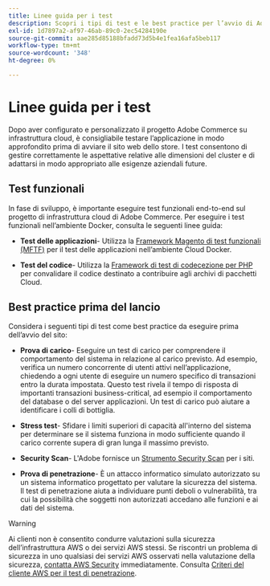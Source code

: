 ```yaml
---
title: Linee guida per i test
description: Scopri i tipi di test e le best practice per l’avvio di Adobe Commerce sull’infrastruttura cloud.
exl-id: 1d7897a2-af97-46ab-89c0-2ec54284190e
source-git-commit: aae285d85188bfadd73d5b4e1fea16afa5beb117
workflow-type: tm+mt
source-wordcount: '348'
ht-degree: 0%

---
```


# Linee guida per i test

Dopo aver configurato e personalizzato il progetto Adobe Commerce su infrastruttura cloud, è consigliabile testare l’applicazione in modo approfondito prima di avviare il sito web dello store. I test consentono di gestire correttamente le aspettative relative alle dimensioni del cluster e di adattarsi in modo appropriato alle esigenze aziendali future.

## Test funzionali

In fase di sviluppo, è importante eseguire test funzionali end-to-end sul progetto di infrastruttura cloud di Adobe Commerce. Per eseguire i test funzionali nell’ambiente Docker, consulta le seguenti linee guida:

- **Test delle applicazioni**- Utilizza la [Framework Magento di test funzionali (MFTF)](https://developer.adobe.com/commerce/cloud-tools/docker/test/application-testing/) per il test delle applicazioni nell’ambiente Cloud Docker.

- **Test del codice**- Utilizza la [Framework di test di codecezione per PHP](https://developer.adobe.com/commerce/cloud-tools/docker/test/code-testing/) per convalidare il codice destinato a contribuire agli archivi di pacchetti Cloud.

## Best practice prima del lancio

Considera i seguenti tipi di test come best practice da eseguire prima dell’avvio del sito:

- **Prova di carico**- Eseguire un test di carico per comprendere il comportamento del sistema in relazione al carico previsto. Ad esempio, verifica un numero concorrente di utenti attivi nell’applicazione, chiedendo a ogni utente di eseguire un numero specifico di transazioni entro la durata impostata. Questo test rivela il tempo di risposta di importanti transazioni business-critical, ad esempio il comportamento del database o del server applicazioni. Un test di carico può aiutare a identificare i colli di bottiglia.

- **Stress test**- Sfidare i limiti superiori di capacità all&#39;interno del sistema per determinare se il sistema funziona in modo sufficiente quando il carico corrente supera di gran lunga il massimo previsto.

- **Security Scan**- L&#39;Adobe fornisce un [Strumento Security Scan](../launch/overview.md#set-up-the-security-scan-tool) per i siti.

- **Prova di penetrazione**- È un attacco informatico simulato autorizzato su un sistema informatico progettato per valutare la sicurezza del sistema. Il test di penetrazione aiuta a individuare punti deboli o vulnerabilità, tra cui la possibilità che soggetti non autorizzati accedano alle funzioni e ai dati del sistema.

>[!WARNING]
>
>Ai clienti non è consentito condurre valutazioni sulla sicurezza dell’infrastruttura AWS o dei servizi AWS stessi. Se riscontri un problema di sicurezza in uno qualsiasi dei servizi AWS osservati nella valutazione della sicurezza, [contatta AWS Security](mailto:aws-security@amazon.com) immediatamente. Consulta [Criteri del cliente AWS per il test di penetrazione](https://aws.amazon.com/security/penetration-testing/).
